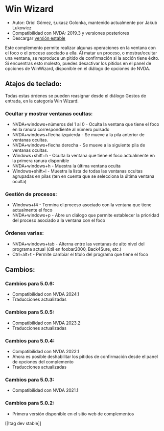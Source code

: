 # Win Wizard #

* Autor: Oriol Gómez, Łukasz Golonka, mantenido actualmente por Jakub
  Lukowicz
* Compatibilidad con NVDA: 2019.3 y versiones posteriores
* Descargar [versión estable][1]

Este complemento permite realizar algunas operaciones en la ventana con el
foco o el proceso asociado a ella. Al matar un proceso, o mostrar/ocultar
una ventana, se reproduce un pitido de confirmación si la acción tiene
éxito. Si encuentras esto molesto, puedes desactivar los pitidos en el panel
de opciones de WinWizard, disponible en el diálogo de opciones de NVDA.

## Atajos de teclado:
Todas estas órdenes se pueden reasignar desde el diálogo Gestos de entrada,
en la categoría Win Wizard.
### Ocultar y mostrar ventanas ocultas:
* NVDA+windows+números del 1 al 0 - Oculta la ventana que tiene el foco en
  la ranura correspondiente al número pulsado
* NVDA+windows+flecha izquierda - Se mueve a la pila anterior de ventanas
  ocultas.
* NVDA+windows+flecha derecha - Se mueve a la siguiente pila de ventanas
  ocultas.
* Windows+shift+h - Oculta la ventana que tiene el foco actualmente en la
  primera ranura disponible
* NVDA+windows+h - Muestra la última ventana oculta
* Windows+shift+l - Muestra la lista de todas las ventanas ocultas agrupadas
  en pilas (ten en cuenta que se selecciona la última ventana oculta)

### Gestión de procesos:
* Windows+f4 - Termina el proceso asociado con la ventana que tiene
  actualmente el foco
* NVDA+windows+p - Abre un diálogo que permite establecer la prioridad del
  proceso asociado a la ventana con el foco

### Órdenes varias:
* NVDA+windows+tab - Alterna entre las ventanas de alto nivel del programa
  actual (útil en foobar2000, Back4Sure, etc.)
* Ctrl+alt+t - Permite cambiar el título del programa que tiene el foco

## Cambios:

### Cambios para 5.0.6:

* Compatibilidad con NVDA 2024.1
* Traducciones actualizadas

### Cambios para 5.0.5:

* Compatibilidad con NVDA 2023.2
* Traducciones actualizadas

### Cambios para 5.0.4:

* Compatibilidad con NVDA 2022.1
* Ahora es posible deshabilitar los pitidos de confirmación desde el panel
  de opciones del complemento
* Traducciones actualizadas

### Cambios para 5.0.3:

* Compatibilidad con NVDA 2021.1

### Cambios para 5.0.2:

* Primera versión disponible en el sitio web de complementos

[[!tag dev stable]]

[1]: https://www.nvaccess.org/addonStore/legacy?file=winwizard
